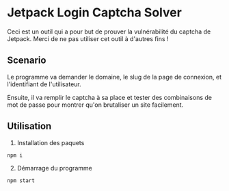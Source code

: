 # Jetpack Login Captcha Solver

Ceci est un outil qui a pour but de prouver la vulnérabilité du captcha de Jetpack. Merci de ne pas utiliser cet outil à d'autres fins !

## Scenario

Le programme va demander le domaine, le slug de la page de connexion, et l'identifiant de l'utilisateur.

Ensuite, il va remplir le captcha à sa place et tester des combinaisons de mot de passe pour montrer qu'on brutaliser un site facilement.

## Utilisation

1) Installation des paquets
```
npm i
```
2) Démarrage du programme
```
npm start
```
